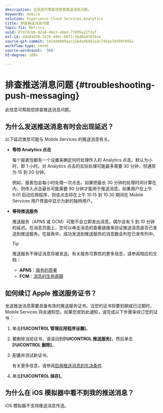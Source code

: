 ```yaml
---
description: 此信息可帮助您排查推送消息问题。
keywords: mobile
solution: Experience Cloud Services,Analytics
title: 排查推送消息问题
topic-fix: Metrics
uuid: 87d7dcb6-82a8-46e3-a6ed-7f895a22f2af
exl-id: dda84d30-2a7b-496c-b8f3-3bd6b97076aa
source-git-commit: 5434d8809aac11b4ad6dd1a3c74dae7dd98f095a
workflow-type: tm+mt
source-wordcount: '369'
ht-degree: 100%

---
```


# 排查推送消息问题 {#troubleshooting-push-messaging}

此信息可帮助您排查推送消息问题。

## 为什么发送推送消息有时会出现延迟？

以下延迟类型可能与 Mobile Services 的推送消息有关。

* **等待 Analytics 点击**

   每个报表包都有一个设置来确定何时处理传入的 Analytics 点击。默认为小时，即 1 小时。对 Analytics 点击的实际处理可能最多需要 30 分钟，但通常为 15 到 20 分钟。

   例如，报表包会每小时处理一次点击。如果把最长 30 分钟的处理时间计算在内，则传入点击最长可能需要 90 分钟才能用于推送消息。如果用户在上午 9:01 启动应用程序，则该点击将在上午 10:15 到 10:30 期间在 Mobile Services 用户界面中显示为新的独特用户。

* **等待推送服务**

   推送服务（APNS 或 GCM）可能不会立即发出消息。偶尔会有 5 到 10 分钟的延迟。在消息页面上，您可以单击消息的查看链接来验证推送消息是否已发送到推送服务。在报表中，成功发送到推送服务的消息数会列在已发布列中。

   >[!TIP]
   >
   >推送服务不保证消息将被发送。有关服务可靠性的更多信息，请参阅相应的文档：
   >
   >* **APNS**：[服务的质量](https://developer.apple.com/library/content/documentation/NetworkingInternet/Conceptual/RemoteNotificationsPG/APNSOverview.html#//apple_ref/doc/uid/TP40008194-CH8-SW5)
   >* **FCM**：[消息的生命周期](https://firebase.google.com/docs/cloud-messaging/concept-options#lifetime)


## 如何续订 Apple 推送服务证书？

发送推送消息需要具备有效的推送服务证书。当您的证书将要到期或已过期时，Mobile Services 将会通知您。如果您收到此通知，请完成以下步骤来续订您的证书：

1. 单击&#x200B;**[!UICONTROL 管理应用程序设置]**。
2. 要删除当前证书，请滚动到&#x200B;**[!UICONTROL 推送服务]**，然后单击&#x200B;**[!UICONTROL 删除]**。
3. 配置并测试新证书。

   有关更多信息，请参阅[启用推送消息的先决条件](/help/using/c-manage-app-settings/c-mob-confg-app/configure-push-messaging/prerequisites-push-messaging.md)

4. 单击&#x200B;**[!UICONTROL 保存]**。

## 为什么在 iOS 模拟器中看不到我的推送消息？

iOS 模拟器不支持推送消息传送。
